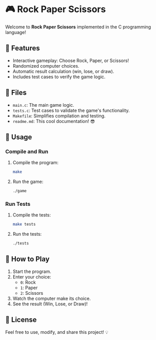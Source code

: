 
# 🎮 Rock Paper Scissors

Welcome to **Rock Paper Scissors** implemented in the C programming language!

## 🚀 Features
- Interactive gameplay: Choose Rock, Paper, or Scissors!
- Randomized computer choices.
- Automatic result calculation (win, lose, or draw).
- Includes test cases to verify the game logic.

## 📂 Files
- `main.c`: The main game logic.
- `tests.c`: Test cases to validate the game's functionality.
- `Makefile`: Simplifies compilation and testing.
- `readme.md`: This cool documentation! 😎

## 🔧 Usage
### Compile and Run
1. Compile the program:
   ```bash
   make
   ```
2. Run the game:
   ```bash
   ./game
   ```

### Run Tests
1. Compile the tests:
   ```bash
   make tests
   ```
2. Run the tests:
   ```bash
   ./tests
   ```

## 🌟 How to Play
1. Start the program.
2. Enter your choice:
   - `0`: Rock
   - `1`: Paper
   - `2`: Scissors
3. Watch the computer make its choice.
4. See the result (Win, Lose, or Draw)!

## 📜 License
Feel free to use, modify, and share this project! 💡
